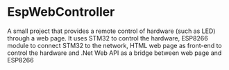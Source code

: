 # EspWebController
A small project that provides a remote control of hardware (such as LED) through a web page. It uses STM32 to control the hardware, ESP8266 module to connect STM32 to the network, HTML web page as front-end to control the hardware and .Net Web API as a bridge between web page and ESP8266 
